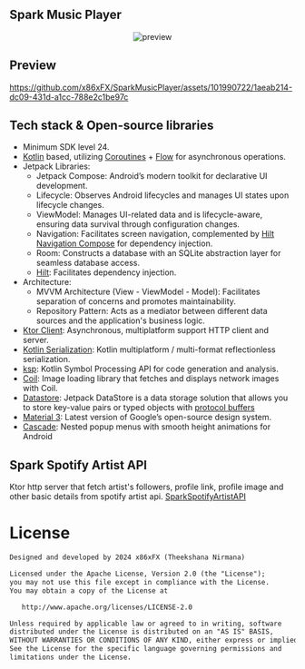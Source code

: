 ## Spark Music Player
<p align="center">
<img src="https://github.com/x86xFX/SparkMusicPlayer/assets/101990722/12b4135c-7ca2-4f0e-bcf4-67810d13195a" alt="preview"/>
</p>

## Preview
https://github.com/x86xFX/SparkMusicPlayer/assets/101990722/1aeab214-dc09-431d-a1cc-788e2c1be97c


## Tech stack & Open-source libraries
- Minimum SDK level 24.
- [Kotlin](https://kotlinlang.org/) based, utilizing [Coroutines](https://github.com/Kotlin/kotlinx.coroutines) + [Flow](https://kotlin.github.io/kotlinx.coroutines/kotlinx-coroutines-core/kotlinx.coroutines.flow/) for asynchronous operations.
- Jetpack Libraries:
  - Jetpack Compose: Android’s modern toolkit for declarative UI development.
  - Lifecycle: Observes Android lifecycles and manages UI states upon lifecycle changes.
  - ViewModel: Manages UI-related data and is lifecycle-aware, ensuring data survival through configuration changes.
  - Navigation: Facilitates screen navigation, complemented by [Hilt Navigation Compose](https://developer.android.com/jetpack/compose/libraries#hilt) for dependency injection.
  - Room: Constructs a database with an SQLite abstraction layer for seamless database access.
  - [Hilt](https://dagger.dev/hilt/): Facilitates dependency injection.
- Architecture:
  - MVVM Architecture (View - ViewModel - Model): Facilitates separation of concerns and promotes maintainability.
  - Repository Pattern: Acts as a mediator between different data sources and the application's business logic.
- [Ktor Client](https://ktor.io): Asynchronous, multiplatform support HTTP client and server.
- [Kotlin Serialization](https://github.com/Kotlin/kotlinx.serialization): Kotlin multiplatform / multi-format reflectionless serialization.
- [ksp](https://github.com/google/ksp): Kotlin Symbol Processing API for code generation and analysis.
- [Coil](https://coil-kt.github.io/coil/compose): Image loading library that fetches and displays network images with Coil.
- [Datastore](https://developer.android.com/topic/libraries/architecture/datastore): Jetpack DataStore is a data storage solution that allows you to store key-value pairs or typed objects with [protocol buffers](https://developers.google.com/protocol-buffers)
- [Material 3](https://m3.material.io/): Latest version of Google’s open-source design system.
- [Cascade](https://github.com/saket/cascade): Nested popup menus with smooth height animations for Android

## Spark Spotify Artist API
Ktor http server that fetch artist's followers, profile link, profile image and other basic details from spotify artist api.
[SparkSpotifyArtistAPI](https://github.com/x86xFX/SparkSpotifyArtistAPI)

# License
```xml
Designed and developed by 2024 x86xFX (Theekshana Nirmana)

Licensed under the Apache License, Version 2.0 (the "License");
you may not use this file except in compliance with the License.
You may obtain a copy of the License at

   http://www.apache.org/licenses/LICENSE-2.0

Unless required by applicable law or agreed to in writing, software
distributed under the License is distributed on an "AS IS" BASIS,
WITHOUT WARRANTIES OR CONDITIONS OF ANY KIND, either express or implied.
See the License for the specific language governing permissions and
limitations under the License.
```
